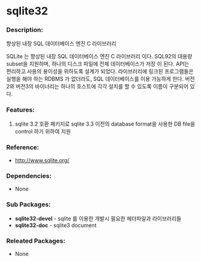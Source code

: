 # sqlite32

### Description:
향상된 내장 SQL 데이터베이스 엔진 C 라이브러리

SQLite 는 향상된 내장 SQL 데이터베이스 엔진 C 라이브러리 이다. SQL92의
대용량 subset을 지원하며, 하나의 디스크 파일에 전체 데이터베이스가 저장
이 된다. API는 편리하고 사용의 용이성을 위하도록 설계가 되었다. 라이브러리에
링크된 프로그램들은 실행을 해야 하는 RDBMS 가 없더라도, SQL 데이터베이스를
이용 가능하게 한다. 버전2와 버전3의 바이너리는 하나의 호스트에 각각 설치를
할 수 있도록 이름이 구분되어 있다.

### Features:
1. sqlite 3.2 호환 패키지로 sqlite 3.3 이전의 database format을 사용한 DB file을 control 하기 위하여 지원

### Reference:
* http://www.sqlite.org/

### Dependencies:
* None

### Sub Packages:
* **sqlite32-devel** - sqlite 를 이용한 개발시 필요한 헤더파일과 라이브러리들
* **sqlite32-doc** - sqlite3 document

### Releated Packages:
* None